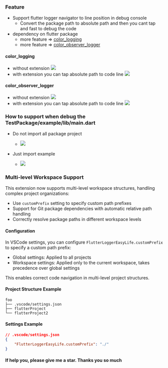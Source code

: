 
### Feature 
* Support flutter logger navigator to line position in debug console 
    * Convert the package path to absolute path and then you cant tap and fast to debug the code 
* dependency on flutter package
    - more feature => [color_logging](https://pub.dev/packages/color_logging)
    - more feature => [color_observer_logger](https://pub.dev/packages/color_observer_logger)

#### color_logging
* without extension
![](./image/logger/color_looger_bad1.png)
* with extension you can tap absolute path to code line
![](./image/logger/color_looger_good1.png)



#### color_observer_logger
* without extension
![](./image/logger/obs_logger_bad.png)
* with extension you can tap absolute path to code line
![](./image/logger/obs_logger_good.png)



### How to support when debug the TestPackage/example/lib/main.dart

* Do not import all package project
    * ![](./image/logger/bad.png)

* Just import example 
    *  ![](./image/logger/good.png)

### Multi-level Workspace Support

This extension now supports multi-level workspace structures, handling complex project organizations:

* Use `customPrefix` setting to specify custom path prefixes
* Support for Git package dependencies with automatic relative path handling
* Correctly resolve package paths in different workspace levels

#### Configuration

In VSCode settings, you can configure `FlutterLoggerEasyLife.customPrefix` to specify a custom path prefix:

* Global settings: Applied to all projects
* Workspace settings: Applied only to the current workspace, takes precedence over global settings

This enables correct code navigation in multi-level project structures.

#### Project Structure Example

```
foo
├── .vscode/settings.json
├── flutterProject
└── flutterProject2
```

#### Settings Example

```json
// .vscode/settings.json
{
    "FlutterLoggerEasyLife.customPrefix": "./"
}
```

#### If help you, please give me a star. Thanks you so much